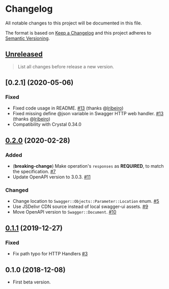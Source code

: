 # Changelog

All notable changes to this project will be documented in this file.

The format is based on [Keep a Changelog](http://keepachangelog.com/en/1.0.0/)
and this project adheres to [Semantic Versioning](http://semver.org/spec/v2.0.0.html).

## [Unreleased]

> List all changes before release a new version.

## [0.2.1] (2020-05-06)

### Fixed

- Fixed code usage in README. [#13](https://github.com/icyleaf/swagger/pull/13) (thanks @[lribeiro](https://github.com/lribeiro))
- Fixed missing define @json variable in Swagger HTTP web handler. [#13](https://github.com/icyleaf/swagger/pull/13) (thanks @[lribeiro](https://github.com/lribeiro))
- Compatibility with Crystal 0.34.0

## [0.2.0] (2020-02-28)

### Added

- (**breaking-change**) Make operation's `responses` as **REQUIRED**, to match the specification. [#7](https://github.com/icyleaf/swagger/pull/7)
- Update OpenAPI version to 3.0.3. [#11](https://github.com/icyleaf/swagger/pull/11)

### Changed

- Change location to `Swagger::Objects::Parameter::Location` enum. [#5](https://github.com/icyleaf/swagger/pull/5)
- Use JSDelivr CDN source instead of local swagger-ui assets. [#9](https://github.com/icyleaf/swagger/pull/9)
- Move OpenAPI version to `Swagger::Document`. [#10](https://github.com/icyleaf/swagger/pull/10)

## [0.1.1] (2019-12-27)

### Fixed

- Fix path typo for HTTP Handlers [#3](https://github.com/icyleaf/swagger/pull/3)

## 0.1.0 (2018-12-08)

- First beta version.

[Unreleased]: https://github.com/icyleaf/swagger/compare/v0.2.1...HEAD
[0.2.0]: https://github.com/icyleaf/swagger/compare/v0.2.0...v0.2.1
[0.2.0]: https://github.com/icyleaf/swagger/compare/v0.1.1...v0.2.0
[0.1.1]: https://github.com/icyleaf/swagger/compare/v0.1.0...v0.1.1
